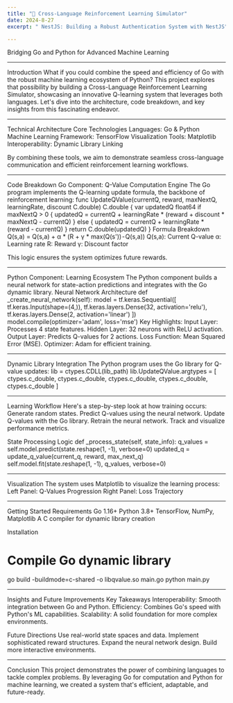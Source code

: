 ```yaml
---
title: "🤖 Cross-Language Reinforcement Learning Simulator"
date: 2024-8-27
excerpt: " NestJS: Building a Robust Authentication System with NestJS"

---
```


Bridging Go and Python for Advanced Machine Learning

---

Introduction
What if you could combine the speed and efficiency of Go with the robust machine learning ecosystem of Python? This project explores that possibility by building a Cross-Language Reinforcement Learning Simulator, showcasing an innovative Q-learning system that leverages both languages.
Let's dive into the architecture, code breakdown, and key insights from this fascinating endeavor.

---

Technical Architecture
Core Technologies
Languages: Go & Python
Machine Learning Framework: TensorFlow
Visualization Tools: Matplotlib
Interoperability: Dynamic Library Linking

By combining these tools, we aim to demonstrate seamless cross-language communication and efficient reinforcement learning workflows.

---

Code Breakdown
Go Component: Q-Value Computation Engine
The Go program implements the Q-learning update formula, the backbone of reinforcement learning:
func UpdateQValue(currentQ, reward, maxNextQ, learningRate, discount C.double) C.double {
    var updatedQ float64
    if maxNextQ > 0 {
        updatedQ = currentQ + learningRate * (reward + discount * maxNextQ - currentQ)
    } else {
        updatedQ = currentQ + learningRate * (reward - currentQ)
    }
    return C.double(updatedQ)
}
Formula Breakdown
Q(s,a) = Q(s,a) + α * (R + γ * max(Q(s')) - Q(s,a))
Q(s,a): Current Q-value
α: Learning rate
R: Reward
γ: Discount factor

This logic ensures the system optimizes future rewards.

---

Python Component: Learning Ecosystem
The Python component builds a neural network for state-action predictions and integrates with the Go dynamic library.
Neural Network Architecture
def _create_neural_network(self):
    model = tf.keras.Sequential([
        tf.keras.Input(shape=(4,)),
        tf.keras.layers.Dense(32, activation='relu'),
        tf.keras.layers.Dense(2, activation='linear')
    ])
    model.compile(optimizer='adam', loss='mse')
Key Highlights:
Input Layer: Processes 4 state features.
Hidden Layer: 32 neurons with ReLU activation.
Output Layer: Predicts Q-values for 2 actions.
Loss Function: Mean Squared Error (MSE).
Optimizer: Adam for efficient training.

---

Dynamic Library Integration
The Python program uses the Go library for Q-value updates:
lib = ctypes.CDLL(lib_path)
lib.UpdateQValue.argtypes = [
    ctypes.c_double,
    ctypes.c_double,
    ctypes.c_double,
    ctypes.c_double,
    ctypes.c_double
]

---

Learning Workflow
Here's a step-by-step look at how training occurs:
Generate random states.
Predict Q-values using the neural network.
Update Q-values with the Go library.
Retrain the neural network.
Track and visualize performance metrics.

State Processing Logic
def _process_state(self, state_info):
    q_values = self.model.predict(state.reshape(1, -1), verbose=0)
    updated_q = update_q_value(current_q, reward, max_next_q)
    self.model.fit(state.reshape(1, -1), q_values, verbose=0)

---

Visualization
The system uses Matplotlib to visualize the learning process:
Left Panel: Q-Values Progression
Right Panel: Loss Trajectory

---

Getting Started
Requirements
Go 1.16+
Python 3.8+
TensorFlow, NumPy, Matplotlib
A C compiler for dynamic library creation

Installation
# Compile Go dynamic library
go build -buildmode=c-shared -o libqvalue.so main.go
python main.py

---

Insights and Future Improvements
Key Takeaways
Interoperability: Smooth integration between Go and Python.
Efficiency: Combines Go's speed with Python's ML capabilities.
Scalability: A solid foundation for more complex environments.

Future Directions
Use real-world state spaces and data.
Implement sophisticated reward structures.
Expand the neural network design.
Build more interactive environments.

---

Conclusion
This project demonstrates the power of combining languages to tackle complex problems. By leveraging Go for computation and Python for machine learning, we created a system that's efficient, adaptable, and future-ready.
